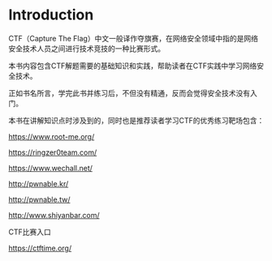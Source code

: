 # Introduction

CTF（Capture The Flag）中文一般译作夺旗赛，在网络安全领域中指的是网络安全技术人员之间进行技术竞技的一种比赛形式。

本书内容包含CTF解题需要的基础知识和实践，帮助读者在CTF实践中学习网络安全技术。

正如书名所言，学完此书并练习后，不但没有精通，反而会觉得安全技术没有入门。

本书在讲解知识点时涉及到的，同时也是推荐读者学习CTF的优秀练习靶场包含：

https://www.root-me.org/

https://ringzer0team.com/

https://www.wechall.net/

http://pwnable.kr/

http://pwnable.tw/

http://www.shiyanbar.com/

CTF比赛入口

https://ctftime.org/
